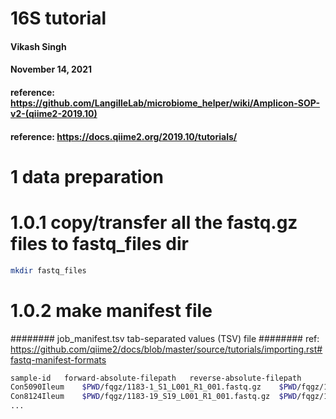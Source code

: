 
# 16S tutorial
#### Vikash Singh
#### November 14, 2021
#### reference: https://github.com/LangilleLab/microbiome_helper/wiki/Amplicon-SOP-v2-(qiime2-2019.10)
#### reference: https://docs.qiime2.org/2019.10/tutorials/

# 1 data preparation
# 1.0.1 copy/transfer all the fastq.gz files to fastq_files dir
```bash
mkdir fastq_files
```
# 1.0.2 make manifest file
######## job_manifest.tsv tab-separated values (TSV) file
######## ref: https://github.com/qiime2/docs/blob/master/source/tutorials/importing.rst#fastq-manifest-formats
```bash
sample-id   forward-absolute-filepath   reverse-absolute-filepath
Con5090Ileum    $PWD/fqgz/1183-1_S1_L001_R1_001.fastq.gz    $PWD/fqgz/1183-1_S1_L001_R2_001.fastq.gz
Con8124Ileum    $PWD/fqgz/1183-19_S19_L001_R1_001.fastq.gz  $PWD/fqgz/1183-19_S19_L001_R2_001.fastq.gz
...
```

